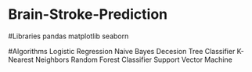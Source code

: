 # Brain-Stroke-Prediction

#Libraries
pandas
matplotlib
seaborn

#Algorithms
Logistic Regression
Naive Bayes
Decesion Tree Classifier
K-Nearest Neighbors
Random Forest Classifier
Support Vector Machine
